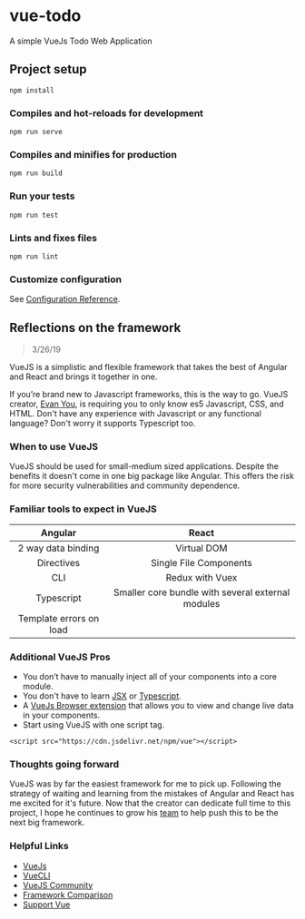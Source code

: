 # vue-todo

A simple VueJs Todo Web Application

## Project setup
```
npm install
```

### Compiles and hot-reloads for development
```
npm run serve
```

### Compiles and minifies for production
```
npm run build
```

### Run your tests
```
npm run test
```

### Lints and fixes files
```
npm run lint
```

### Customize configuration
See [Configuration Reference](https://cli.vuejs.org/config/).

## Reflections on the framework 

> 3/26/19

VueJS is a simplistic and flexible framework that takes the best of Angular and React and brings it together in one.

If you’re brand new to Javascript frameworks, this is the way to go. 
VueJS creator, [Evan You](https://github.com/yyx990803/), is requiring you to only know es5 Javascript, CSS, and HTML. Don't have any experience with Javascript or any functional language? Don't worry it supports Typescript too. 

### When to use VueJS

VueJS should be used for small-medium sized applications. Despite the benefits it doesn't come in one big package like Angular. This offers the risk for more security vulnerabilities and community dependence. 

### Familiar tools to expect in VueJS

|Angular|React|
|:--:|:--:|
|2 way data binding|Virtual DOM|
|Directives|Single File Components|
|CLI|Redux with Vuex|
|Typescript|Smaller core bundle with several external modules|
|Template errors on load||


### Additional VueJS Pros

* You don’t have to manually inject all of your components into a core module.
* You don't have to learn [JSX](https://reactjs.org/docs/introducing-jsx.html) or [Typescript](https://www.typescriptlang.org/).
* A [VueJs Browser extension](https://chrome.google.com/webstore/detail/vuejs-devtools/nhdogjmejiglipccpnnnanhbledajbpd) that allows you to view and change live data in your components.
* Start using VueJS with one script tag.

```
<script src="https://cdn.jsdelivr.net/npm/vue"></script>
```

### Thoughts going forward

VueJS was by far the easiest framework for me to pick up. Following the strategy of waiting and learning from the mistakes of Angular and React has me excited for it's future. Now that the creator can dedicate full time to this project, I hope he continues to grow his [team](https://vuejs.org/v2/guide/team.html) to help push this to be the next big framework.

### Helpful Links

* [VueJs](https://vuejs.org/)
* [VueCLI](https://cli.vuejs.org/)
* [VueJS Community](https://vuejs.org/v2/guide/join.html)
* [Framework Comparison](https://vuejs.org/v2/guide/comparison.html)
* [Support Vue](https://vuejs.org/support-vuejs/)
